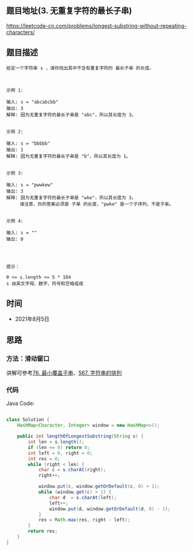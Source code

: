 
## 题目地址(3. 无重复字符的最长子串)

https://leetcode-cn.com/problems/longest-substring-without-repeating-characters/

## 题目描述

```
给定一个字符串 s ，请你找出其中不含有重复字符的 最长子串 的长度。

 

示例 1:

输入: s = "abcabcbb"
输出: 3 
解释: 因为无重复字符的最长子串是 "abc"，所以其长度为 3。


示例 2:

输入: s = "bbbbb"
输出: 1
解释: 因为无重复字符的最长子串是 "b"，所以其长度为 1。


示例 3:

输入: s = "pwwkew"
输出: 3
解释: 因为无重复字符的最长子串是 "wke"，所以其长度为 3。
     请注意，你的答案必须是 子串 的长度，"pwke" 是一个子序列，不是子串。


示例 4:

输入: s = ""
输出: 0


 

提示：

0 <= s.length <= 5 * 104
s 由英文字母、数字、符号和空格组成
```

## 时间

- 2021年8月5日

## 思路
### 方法：滑动窗口

讲解可参考[76. 最小覆盖子串](https://github.com/asshead123/my-leetcode/blob/main/%E6%95%B0%E7%BB%84%EF%BC%88%E6%BB%91%E5%8A%A8%E7%AA%97%E5%8F%A3%EF%BC%89-76.%20%E6%9C%80%E5%B0%8F%E8%A6%86%E7%9B%96%E5%AD%90%E4%B8%B2.md)、[567. 字符串的排列](https://github.com/asshead123/my-leetcode/blob/main/%E6%95%B0%E7%BB%84%EF%BC%88%E6%BB%91%E5%8A%A8%E7%AA%97%E5%8F%A3%EF%BC%89-567.%20%E5%AD%97%E7%AC%A6%E4%B8%B2%E7%9A%84%E6%8E%92%E5%88%97.md) 

### 代码

Java Code:

```java

class Solution {
    HashMap<Character, Integer> window = new HashMap<>();

    public int lengthOfLongestSubstring(String s) {
        int len = s.length();
        if (len == 0) return 0;
        int left = 0, right = 0;
        int res = 0;
        while (right < len) {
            char c = s.charAt(right);
            right++;

            window.put(c, window.getOrDefault(c, 0) + 1);
            while (window.get(c) > 1) {
                char d  = s.charAt(left);
                left++;
                window.put(d, window.getOrDefault(d, 0) - 1);
            }
            res = Math.max(res, right - left);
        }
        return res;
    }
}

```


